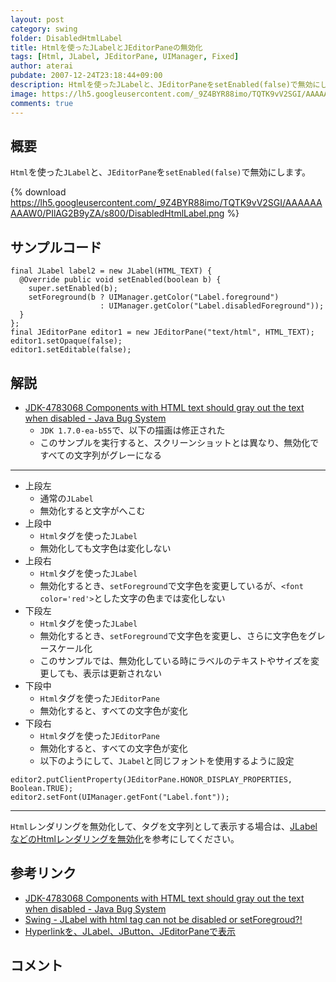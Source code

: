 ```yaml
---
layout: post
category: swing
folder: DisabledHtmlLabel
title: Htmlを使ったJLabelとJEditorPaneの無効化
tags: [Html, JLabel, JEditorPane, UIManager, Fixed]
author: aterai
pubdate: 2007-12-24T23:18:44+09:00
description: Htmlを使ったJLabelと、JEditorPaneをsetEnabled(false)で無効にします。
image: https://lh5.googleusercontent.com/_9Z4BYR88imo/TQTK9vV2SGI/AAAAAAAAAW0/PIlAG2B9yZA/s800/DisabledHtmlLabel.png
comments: true
---
```

## 概要
`Html`を使った`JLabel`と、`JEditorPane`を`setEnabled(false)`で無効にします。

{% download https://lh5.googleusercontent.com/_9Z4BYR88imo/TQTK9vV2SGI/AAAAAAAAAW0/PIlAG2B9yZA/s800/DisabledHtmlLabel.png %}

## サンプルコード
<pre class="prettyprint"><code>final JLabel label2 = new JLabel(HTML_TEXT) {
  @Override public void setEnabled(boolean b) {
    super.setEnabled(b);
    setForeground(b ? UIManager.getColor("Label.foreground")
                    : UIManager.getColor("Label.disabledForeground"));
  }
};
final JEditorPane editor1 = new JEditorPane("text/html", HTML_TEXT);
editor1.setOpaque(false);
editor1.setEditable(false);
</code></pre>

## 解説
- [JDK-4783068 Components with HTML text should gray out the text when disabled - Java Bug System](https://bugs.openjdk.java.net/browse/JDK-4783068)
    - `JDK 1.7.0-ea-b55`で、以下の描画は修正された
    - このサンプルを実行すると、スクリーンショットとは異なり、無効化ですべての文字列がグレーになる

<!-- dummy comment line for breaking list -->

- - - -
- 上段左
    - 通常の`JLabel`
    - 無効化すると文字がへこむ
- 上段中
    - `Html`タグを使った`JLabel`
    - 無効化しても文字色は変化しない
- 上段右
    - `Html`タグを使った`JLabel`
    - 無効化するとき、`setForeground`で文字色を変更しているが、`<font color='red'>`とした文字の色までは変化しない
- 下段左
    - `Html`タグを使った`JLabel`
    - 無効化するとき、`setForeground`で文字色を変更し、さらに文字色をグレースケール化
    - このサンプルでは、無効化している時にラベルのテキストやサイズを変更しても、表示は更新されない
- 下段中
    - `Html`タグを使った`JEditorPane`
    - 無効化すると、すべての文字色が変化
- 下段右
    - `Html`タグを使った`JEditorPane`
    - 無効化すると、すべての文字色が変化
    - 以下のようにして、`JLabel`と同じフォントを使用するように設定

<!-- dummy comment line for breaking list -->

<pre class="prettyprint"><code>editor2.putClientProperty(JEditorPane.HONOR_DISPLAY_PROPERTIES, Boolean.TRUE);
editor2.setFont(UIManager.getFont("Label.font"));
</code></pre>

- - - -
`Html`レンダリングを無効化して、タグを文字列として表示する場合は、[JLabelなどのHtmlレンダリングを無効化](https://ateraimemo.com/Swing/HtmlDisable.html)を参考にしてください。

## 参考リンク
- [JDK-4783068 Components with HTML text should gray out the text when disabled - Java Bug System](https://bugs.openjdk.java.net/browse/JDK-4783068)
- [Swing - JLabel with html tag can not be disabled or setForegroud?!](https://community.oracle.com/thread/1377943)
- [Hyperlinkを、JLabel、JButton、JEditorPaneで表示](https://ateraimemo.com/Swing/HyperlinkLabel.html)

<!-- dummy comment line for breaking list -->

## コメント
